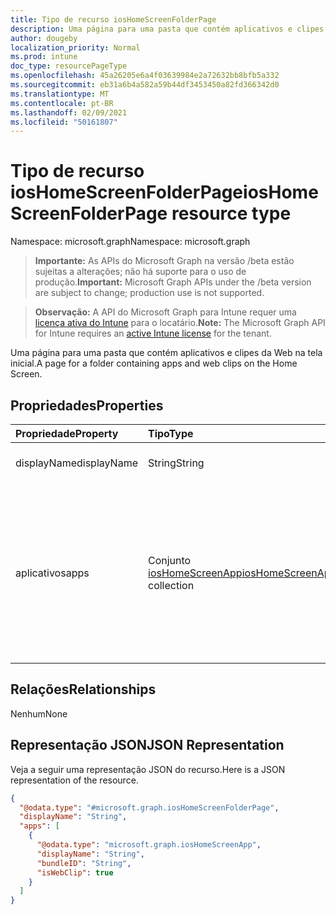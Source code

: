 ```yaml
---
title: Tipo de recurso iosHomeScreenFolderPage
description: Uma página para uma pasta que contém aplicativos e clipes da Web na tela inicial.
author: dougeby
localization_priority: Normal
ms.prod: intune
doc_type: resourcePageType
ms.openlocfilehash: 45a26205e6a4f03639984e2a72632bb8bfb5a332
ms.sourcegitcommit: eb31a6b4a582a59b44df3453450a82fd366342d0
ms.translationtype: MT
ms.contentlocale: pt-BR
ms.lasthandoff: 02/09/2021
ms.locfileid: "50161807"
---
```

# <a name="ioshomescreenfolderpage-resource-type"></a><span data-ttu-id="bb409-103">Tipo de recurso iosHomeScreenFolderPage</span><span class="sxs-lookup"><span data-stu-id="bb409-103">iosHomeScreenFolderPage resource type</span></span>

<span data-ttu-id="bb409-104">Namespace: microsoft.graph</span><span class="sxs-lookup"><span data-stu-id="bb409-104">Namespace: microsoft.graph</span></span>

> <span data-ttu-id="bb409-105">**Importante:** As APIs do Microsoft Graph na versão /beta estão sujeitas a alterações; não há suporte para o uso de produção.</span><span class="sxs-lookup"><span data-stu-id="bb409-105">**Important:** Microsoft Graph APIs under the /beta version are subject to change; production use is not supported.</span></span>

> <span data-ttu-id="bb409-106">**Observação:** A API do Microsoft Graph para Intune requer uma [licença ativa do Intune](https://go.microsoft.com/fwlink/?linkid=839381) para o locatário.</span><span class="sxs-lookup"><span data-stu-id="bb409-106">**Note:** The Microsoft Graph API for Intune requires an [active Intune license](https://go.microsoft.com/fwlink/?linkid=839381) for the tenant.</span></span>

<span data-ttu-id="bb409-107">Uma página para uma pasta que contém aplicativos e clipes da Web na tela inicial.</span><span class="sxs-lookup"><span data-stu-id="bb409-107">A page for a folder containing apps and web clips on the Home Screen.</span></span>

## <a name="properties"></a><span data-ttu-id="bb409-108">Propriedades</span><span class="sxs-lookup"><span data-stu-id="bb409-108">Properties</span></span>
|<span data-ttu-id="bb409-109">Propriedade</span><span class="sxs-lookup"><span data-stu-id="bb409-109">Property</span></span>|<span data-ttu-id="bb409-110">Tipo</span><span class="sxs-lookup"><span data-stu-id="bb409-110">Type</span></span>|<span data-ttu-id="bb409-111">Descrição</span><span class="sxs-lookup"><span data-stu-id="bb409-111">Description</span></span>|
|:---|:---|:---|
|<span data-ttu-id="bb409-112">displayName</span><span class="sxs-lookup"><span data-stu-id="bb409-112">displayName</span></span>|<span data-ttu-id="bb409-113">String</span><span class="sxs-lookup"><span data-stu-id="bb409-113">String</span></span>|<span data-ttu-id="bb409-114">Nome da página da pasta</span><span class="sxs-lookup"><span data-stu-id="bb409-114">Name of the folder page</span></span>|
|<span data-ttu-id="bb409-115">aplicativos</span><span class="sxs-lookup"><span data-stu-id="bb409-115">apps</span></span>|<span data-ttu-id="bb409-116">Conjunto [iosHomeScreenApp](../resources/intune-deviceconfig-ioshomescreenapp.md)</span><span class="sxs-lookup"><span data-stu-id="bb409-116">[iosHomeScreenApp](../resources/intune-deviceconfig-ioshomescreenapp.md) collection</span></span>|<span data-ttu-id="bb409-117">Uma lista de aplicativos e clipes da Web para aparecer em uma página dentro de uma pasta.</span><span class="sxs-lookup"><span data-stu-id="bb409-117">A list of apps and web clips to appear on a page within a folder.</span></span> <span data-ttu-id="bb409-118">Esta coleção pode conter um máximo de 500 elementos.</span><span class="sxs-lookup"><span data-stu-id="bb409-118">This collection can contain a maximum of 500 elements.</span></span>|

## <a name="relationships"></a><span data-ttu-id="bb409-119">Relações</span><span class="sxs-lookup"><span data-stu-id="bb409-119">Relationships</span></span>
<span data-ttu-id="bb409-120">Nenhum</span><span class="sxs-lookup"><span data-stu-id="bb409-120">None</span></span>

## <a name="json-representation"></a><span data-ttu-id="bb409-121">Representação JSON</span><span class="sxs-lookup"><span data-stu-id="bb409-121">JSON Representation</span></span>
<span data-ttu-id="bb409-122">Veja a seguir uma representação JSON do recurso.</span><span class="sxs-lookup"><span data-stu-id="bb409-122">Here is a JSON representation of the resource.</span></span>
<!-- {
  "blockType": "resource",
  "@odata.type": "microsoft.graph.iosHomeScreenFolderPage"
}
-->
``` json
{
  "@odata.type": "#microsoft.graph.iosHomeScreenFolderPage",
  "displayName": "String",
  "apps": [
    {
      "@odata.type": "microsoft.graph.iosHomeScreenApp",
      "displayName": "String",
      "bundleID": "String",
      "isWebClip": true
    }
  ]
}
```




